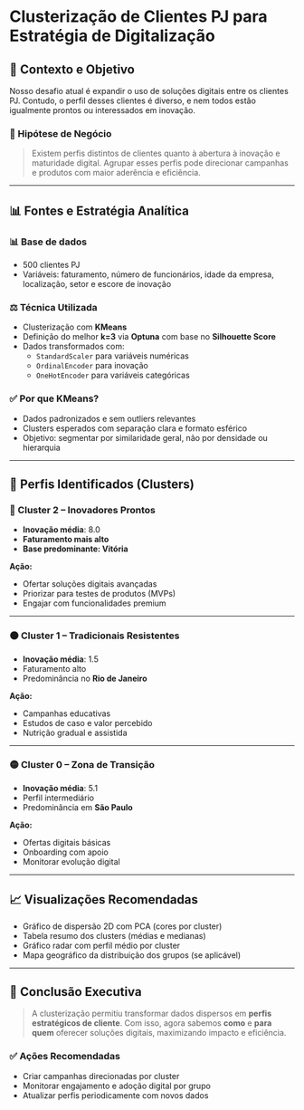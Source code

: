 # Clusterização de Clientes PJ para Estratégia de Digitalização

## 🌟 Contexto e Objetivo

Nosso desafio atual é expandir o uso de soluções digitais entre os clientes PJ. Contudo, o perfil desses clientes é diverso, e nem todos estão igualmente prontos ou interessados em inovação.

### 🧐 Hipótese de Negócio
> Existem perfis distintos de clientes quanto à abertura à inovação e maturidade digital. Agrupar esses perfis pode direcionar campanhas e produtos com maior aderência e eficiência.

---

## 📊 Fontes e Estratégia Analítica

### 📊 Base de dados
- 500 clientes PJ
- Variáveis: faturamento, número de funcionários, idade da empresa, localização, setor e escore de inovação

### ⚖️ Técnica Utilizada
- Clusterização com **KMeans**
- Definição do melhor **k=3** via **Optuna** com base no **Silhouette Score**
- Dados transformados com:
  - `StandardScaler` para variáveis numéricas
  - `OrdinalEncoder` para inovação
  - `OneHotEncoder` para variáveis categóricas

### ✅ Por que KMeans?
- Dados padronizados e sem outliers relevantes
- Clusters esperados com separação clara e formato esférico
- Objetivo: segmentar por similaridade geral, não por densidade ou hierarquia

---

## 🧰 Perfis Identificados (Clusters)

### 🔴 Cluster 2 – Inovadores Prontos
- **Inovação média**: 8.0
- **Faturamento mais alto**
- **Base predominante: Vitória**

**Ação:**
- Ofertar soluções digitais avançadas
- Priorizar para testes de produtos (MVPs)
- Engajar com funcionalidades premium

---

### ⚫ Cluster 1 – Tradicionais Resistentes
- **Inovação média**: 1.5
- Faturamento alto
- Predominância no **Rio de Janeiro**

**Ação:**
- Campanhas educativas
- Estudos de caso e valor percebido
- Nutrição gradual e assistida

---

### 🟡 Cluster 0 – Zona de Transição
- **Inovação média**: 5.1
- Perfil intermediário
- Predominância em **São Paulo**

**Ação:**
- Ofertas digitais básicas
- Onboarding com apoio
- Monitorar evolução digital

---

## 📈 Visualizações Recomendadas
- Gráfico de dispersão 2D com PCA (cores por cluster)
- Tabela resumo dos clusters (médias e medianas)
- Gráfico radar com perfil médio por cluster
- Mapa geográfico da distribuição dos grupos (se aplicável)

---

## 📅 Conclusão Executiva

> A clusterização permitiu transformar dados dispersos em **perfis estratégicos de cliente**. Com isso, agora sabemos **como** e **para quem** oferecer soluções digitais, maximizando impacto e eficiência.

### ✅ Ações Recomendadas
- Criar campanhas direcionadas por cluster
- Monitorar engajamento e adoção digital por grupo
- Atualizar perfis periodicamente com novos dados

